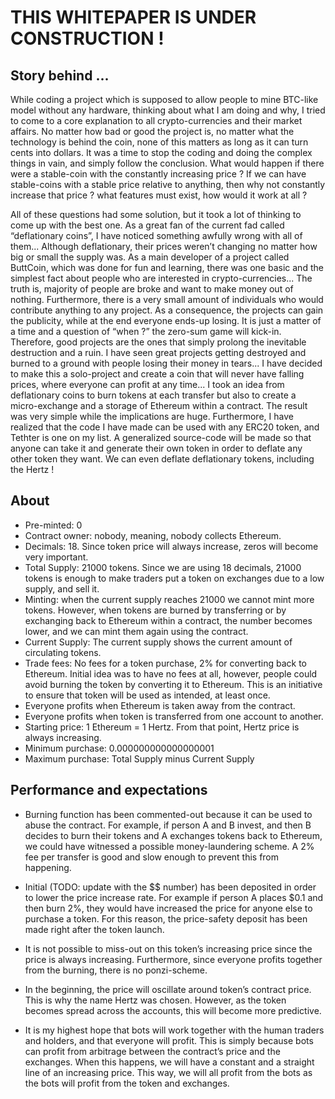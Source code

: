# THIS WHITEPAPER IS UNDER CONSTRUCTION !

## Story behind ...
While coding a project which is supposed to allow people to mine BTC-like model without any hardware, thinking about what I am doing and why, I tried to come to a core explanation to all crypto-currencies and their market affairs. No matter how bad or good the project is, no matter what the technology is behind the coin, none of this matters as long as it can turn cents into dollars. It was a time to stop the coding and doing the complex things in vain, and simply follow the conclusion. What would happen if there were a stable-coin with the constantly increasing price ? If we can have stable-coins with a stable price relative to anything, then why not constantly increase that price ? what features must exist, how would it work at all ? 

All of these questions had some solution, but it took a lot of thinking to come up with the best one.  As a great fan of the current fad called “deflationary coins”, I have noticed something awfully wrong with all of them... Although deflationary, their prices weren’t changing no matter how big or small the supply was. As a main developer of a project called ButtCoin, which was done for fun and learning, there was one basic and the simplest fact about people who are interested in crypto-currencies... The truth is, majority of people are broke and want to make money out of nothing. Furthermore, there is a very small amount of individuals who would contribute anything to any project. As a consequence, the projects can gain the publicity, while at the end everyone ends-up losing.  It is just a matter of a time and a question of “when ?” the zero-sum game will kick-in. Therefore, good projects are the ones that simply prolong the inevitable destruction and a ruin. I have seen great projects getting destroyed and burned to a ground with people losing their money in tears... I have decided to make this a solo-project and create a coin that will never have falling prices, where everyone can profit at any time... I took an idea from deflationary coins to burn tokens at each transfer but also to create a micro-exchange and a storage of Ethereum within a contract. The result was very simple while the implications are huge. Furthermore, I have realized that the code I have made can be used with any ERC20 token, and Tethter is one on my list. A generalized source-code will be made so that anyone can take it and generate their own token in order to deflate any other token they want. We can even deflate deflationary tokens, including the Hertz ! 

## About
- Pre-minted: 0
- Contract owner: nobody, meaning, nobody collects Ethereum.
- Decimals: 18. Since token price will always increase, zeros will become very important.
- Total Supply: 21000 tokens. Since we are using 18 decimals, 21000 tokens is enough to make traders put a token on exchanges due to a low supply, and sell it.
- Minting: when the current supply reaches 21000 we cannot mint more tokens. However, when tokens are burned by transferring or by exchanging back to Ethereum within a contract, the number becomes lower, and we can mint them again using the contract.
- Current Supply: The current supply shows the current amount of circulating tokens.
- Trade fees: No fees for a token purchase, 2% for converting back to Ethereum. Initial idea was to have no fees at all, however, people could avoid burning the token by converting it to Ethereum. This is an initiative to ensure that token will be used as intended, at least once.
- Everyone profits when Ethereum is taken away from the contract.
- Everyone profits when token is transferred from one account to another.
- Starting price: 1 Ethereum = 1 Hertz. From that point, Hertz price is always increasing.
- Minimum purchase: 0.000000000000000001
- Maximum purchase: Total Supply minus Current Supply



## Performance and expectations
 
- Burning function has been commented-out because it can be used to abuse the contract. For example, if person A and B invest, and then B decides to burn their tokens and A exchanges tokens back to Ethereum, we could have witnessed a possible money-laundering scheme. A 2% fee per transfer is good and slow enough to prevent this from happening.

- Initial (TODO: update with the $$ number) has been deposited in order to lower the price increase rate. For example if person A places $0.1 and then burn 2%, they would have increased the price for anyone else to purchase a token. For this reason, the price-safety deposit has been made right after the token launch.

- It is not possible to miss-out on this token’s increasing price since the price is always increasing. Furthermore, since everyone profits together from the burning, there is no ponzi-scheme.

- In the beginning, the price will oscillate around token’s contract price. This is why the name Hertz was chosen. However, as the token becomes spread across the accounts, this will become more predictive.

- It is my highest hope that bots will work together with the human traders and holders, and that everyone will profit. This is simply because bots can profit from arbitrage between the contract’s price and the exchanges. When this happens, we will have a constant and a straight line of an increasing price. This way, we will all profit from the bots as the bots will profit from the token and exchanges.


